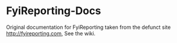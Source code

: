 # FyiReporting-Docs
Original documentation for FyiReporting taken from the defunct site http://fyireporting.com, See the wiki.
